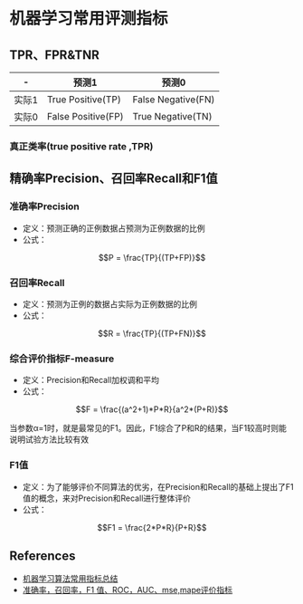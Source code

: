 # 机器学习常用评测指标

## TPR、FPR&TNR
-|预测1|预测0
---|---|---
实际1|True Positive(TP)|False Negative(FN)
实际0|False Positive(FP)|True Negative(TN)
### 真正类率(true positive rate ,TPR)

## 精确率Precision、召回率Recall和F1值
### 准确率Precision
- 定义：预测正确的正例数据占预测为正例数据的比例
- 公式：
```math
P = \frac{TP}{(TP+FP)}
```

### 召回率Recall
- 定义：预测为正例的数据占实际为正例数据的比例
- 公式：
```math
R = \frac{TP}{(TP+FN)}
```

### 综合评价指标F-measure
- 定义：Precision和Recall加权调和平均
- 公式：
```math
F = \frac{(a^2+1)*P*R}{a^2*(P+R)}
```
当参数α=1时，就是最常见的F1。因此，F1综合了P和R的结果，当F1较高时则能说明试验方法比较有效

### F1值
- 定义：为了能够评价不同算法的优劣，在Precision和Recall的基础上提出了F1值的概念，来对Precision和Recall进行整体评价
- 公式：
```math
F1 = \frac{2*P*R}{P+R}
```

## References
- [机器学习算法常用指标总结](http://www.cnblogs.com/maybe2030/p/5375175.html#_label1)
- [准确率，召回率，F1 值、ROC，AUC、mse,mape评价指标](https://blog.csdn.net/a819825294/article/details/51699211)
